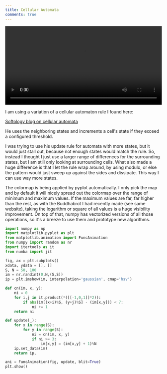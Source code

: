 ```yaml
---
title: Cellular Automata
comments: true
---
```


<video controls autoplay width="100%" controls>
  <source src="/brotfoo/img/cellular.mp4" type="video/mp4">
</video>

I am using a variation of a cellular automaton rule I found here:

[Softology blog on cellular automata](https://softologyblog.wordpress.com/2020/01/24/alternating-neighborhoods-cyclic-cellular-automata/)

He uses the neighboring states and increments a cell's state if they exceed a configured threshold.

I was trying to use his update rule for automata with more states, but it would just stall out, because not enough states would match the rule. So, instead I thought I just use a larger range of differences for the surrounding states, but I am still only looking at surrounding cells. What also made a huge difference is that I let the rule wrap around, by using modulo, or else the pattern would just sweep up against the sides and dissipate. This way I can use way more states.

The colormap is being applied by pyplot automatically. I only pick the map and by default it will nicely spread out the colormap over the range of minimum and maximum values. If the maximum values are far, far higher than the rest, as with the Buddhabrot I had recently made (see same website), taking the logarithm or square of all values is a huge visibility improvement. On top of that, numpy has vectorized versions of all those operations, so it's a breeze to use them and prototype new algorithms.

```Python
import numpy as np
import matplotlib.pyplot as plt
from matplotlib.animation import FuncAnimation
from numpy import random as nr
import itertools as it
from numba import jit

fig, ax = plt.subplots()
xdata, ydata = [], []
S, N = 50, 100
im = nr.randint(0,N,(S,S))
ip = plt.imshow(im, interpolation='gaussian', cmap='hsv')

def cn(im, x, y):
    ni = 0
    for i,j in it.product(*([[-1,0,1]]*2)):
        if abs(im[(x+i)%S, (y+j)%S] - (im[x,y])) < 7:
            ni += 1
    return ni

def update(_):
    for x in range(S):
        for y in range(S):
            ni = cn(im, x, y)
            if ni >= 3:
                im[x,y] = (im[x,y] + 1)%N
    ip.set_data(im)
    return ip,

ani = FuncAnimation(fig, update, blit=True)
plt.show()
```
